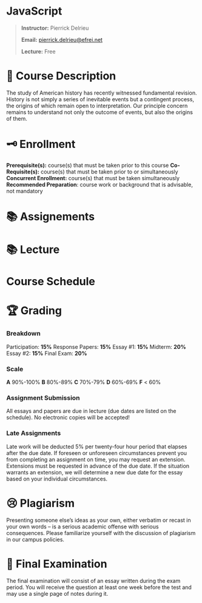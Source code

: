 # JavaScript

> **Instructor:** Pierrick Delrieu
>
> **Email:** pierrick.delrieu@efrei.net
>
> **Lecture:** Free





# 📜 Course Description

The study of American history has recently witnessed fundamental revision. History is not simply a series of inevitable events but a contingent process, the origins of which remain open to interpretation. Our principle concern remains to understand not only the outcome of events, but also the origins of them.

# 🗝 Enrollment

**Prerequisite(s):** course(s) that must be taken prior to this course
**Co-Requisite(s):** course(s) that must be taken prior to or simultaneously
**Concurrent Enrollment:** course(s) that must be taken simultaneously
**Recommended Preparation**: course work or background that is advisable, not mandatory

# 📚 Assignements



# 📚 Lecture

# Course Schedule

# 🏆 **Grading**

### Breakdown

Participation: **15%**
Response Papers: **15%**
Essay #1: **15%**
Midterm: **20%**
Essay #2: **15%**
Final Exam: **20%**

### **Scale**

**A** 90%-100%
**B** 80%-89%
**C** 70%-79%
**D** 60%-69%
**F** < 60%

### **Assignment Submission**

All essays and papers are due in lecture (due dates are listed on the schedule). No electronic copies will be accepted!

### **Late Assignments**

Late work will be deducted 5% per twenty-four hour period that elapses after the due date. If foreseen or unforeseen circumstances prevent you from completing an assignment on time, you may request an extension. Extensions must be requested in advance of the due date. If the situation warrants an extension, we will determine a new due date for the essay based on your individual circumstances.

# 😢 Plagiarism

Presenting someone else’s ideas as your own, either verbatim or recast in your own words – is a serious academic offense with serious consequences. Please familiarize yourself with the discussion of plagiarism in our campus policies.

# 🧠 Final Examination

The final examination will consist of an essay written during the exam period. You will receive the question at least one week before the test and may use a single page of notes during it.
